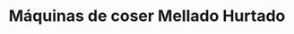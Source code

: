 ---
title: "Máquinas de coser Mellado Hurtado"
url: /gines/maquinas-de-coser-mellado-hurtado/
shop: coser
---
